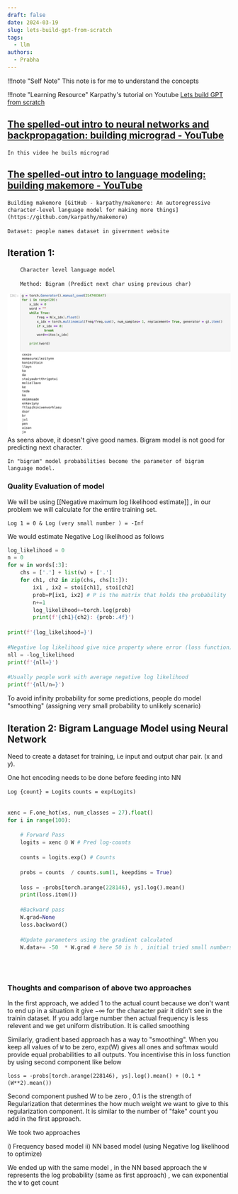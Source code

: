 ```yaml
---
draft: false
date: 2024-03-19
slug: lets-build-gpt-from-scratch
tags:
  - llm
authors:
  - Prabha
---
```

!!!note "Self Note"
	This note is for me to understand the concepts


!!!note "Learning Resource"
	Karpathy's tutorial on Youtube [Lets build GPT from scratch](https://www.youtube.com/watch?v=kCc8FmEb1nY&t=2794s)


## [The spelled-out intro to neural networks and backpropagation: building micrograd - YouTube](https://www.youtube.com/watch?v=VMj-3S1tku0&list=PLAqhIrjkxbuWI23v9cThsA9GvCAUhRvKZ&index=1)

	In this video he buils micrograd


## [The spelled-out intro to language modeling: building makemore - YouTube](https://youtu.be/PaCmpygFfXo?list=PLAqhIrjkxbuWI23v9cThsA9GvCAUhRvKZ)

	Building makemore [GitHub - karpathy/makemore: An autoregressive character-level language model for making more things](https://github.com/karpathy/makemore)

	Dataset: people names dataset in givernment website
	
## Iteration 1:
		Character level language model
		
		Method: Bigram (Predict next char using previous char)
![Pasted%20image%2020250130124540](assets/images/Pasted%20image%2020250130124540.png)
	As seens above, it doesn't give good names. Bigram model is not good for predicting next character.
	
	In "bigram" model probabilities become the parameter of bigram language model.

### Quality Evaluation of model

We will be using [[Negative maximum log likelihood estimate]] , in our problem we will calculate for the entire training set. 

	Log 1 = 0 & Log (very small number ) = -Inf

We would estimate Negative Log likelihood as follows 

```python
log_likelihood = 0
n = 0
for w in words[:3]:
    chs = ['.'] + list(w) + ['.']
    for ch1, ch2 in zip(chs, chs[1:]):
        ix1 , ix2 = stoi[ch1], stoi[ch2]
        prob=P[ix1, ix2] # P is the matrix that holds the probability
        n+=1
        log_likelihood+=torch.log(prob)
        print(f'{ch1}{ch2}: {prob:.4f}')

print(f'{log_likelihood=}')

#Negative log likelihood give nice property where error (loss function) should be small, i.e zero is good.
nll = -log_likelihood
print(f'{nll=}')

#Usually people work with average negative log likelihood
print(f'{nll/n=}')
```
	

To avoid infinity probability for some predictions, people do model "smoothing" (assigning very small probability to unlikely scenario)

## Iteration 2: Bigram Language Model using Neural Network

Need to create a dataset for training, i.e input and output char pair. (x and y).

One hot encoding needs to be done before feeding into NN

`Log {count} = Logits`
`counts = exp(Logits)`

```python

xenc = F.one_hot(xs, num_classes = 27).float()
for i in range(100):
    
    # Forward Pass
    logits = xenc @ W # Pred log-counts
    
    counts = logits.exp() # Counts
    
    probs = counts  / counts.sum(1, keepdims = True) 
    
    loss = -probs[torch.arange(228146), ys].log().mean()
    print(loss.item())

    #Backward pass
    W.grad=None
    loss.backward()

    #Update parameters using the gradient calculated
    W.data+= -50  * W.grad # here 50 is h , initial tried small numbers , like 0.1 but it is decreasing the loss very slowly hence increased to 50

    
    
```


### Thoughts and comparison of above two approaches

In the first approach, we added 1 to the actual count because we don't want to end up in a situation it give $-\infty$ for the character pair it didn't see in the trainin dataset. If you add large number then actual frequency is less relevent and we get uniform distribution. It is called smoothing


Similarly, gradient based approach has a way to "smoothing". When you keep all values of `W` to be zero, exp(W) gives all ones and softmax would provide equal probabilities to all outputs. You incentivise this in loss function by using second component like below 

 ```
loss = -probs[torch.arange(228146), ys].log().mean() + (0.1 * (W**2).mean())
```

Second component pushed W to be zero , 0.1 is the strength of Regularization that determines the how much weight we want to give to this regularization component. It is similar to the number of "fake" count you add in the first approach.

We took two approaches 

i)  Frequency based model 
ii) NN based model (using Negative log likelihood to optimize)

We ended up with the same model , in the  NN based approach the `W` represents the log probability (same as first approach) , we can exponential the `W` to get count 





